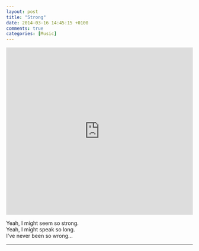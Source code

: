```yaml
---
layout: post
title: "Strong"
date: 2014-03-16 14:45:15 +0100
comments: true
categories: [Music]
---
```


<iframe width="100%" height="450" scrolling="no" frameborder="no" src="https://w.soundcloud.com/player/?url=https%3A//api.soundcloud.com/tracks/99389194&amp;auto_play=false&amp;hide_related=false&amp;visual=true"></iframe>

Yeah, I might seem so strong.  
Yeah, I might speak so long.  
I've never been so wrong...

---

